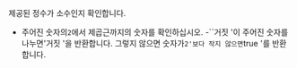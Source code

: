 제공된 정수가 소수인지 확인합니다.

- 주어진 숫자의`2`에서 제곱근까지의 숫자를 확인하십시오.
-``거짓 '이 주어진 숫자를 나누면'거짓 '을 반환합니다. 그렇지 않으면 숫자가`2'보다 작지 않으면`true '를 반환합니다.